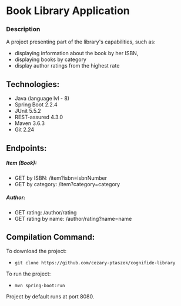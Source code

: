 # Book Library Application
### Description
A project presenting part of the library's capabilities, such as:
- displaying information about the book by her ISBN,
- displaying books by category
- display author ratings from the highest rate

## Technologies:
* Java (language lvl - 8)
* Spring Boot 2.2.4
* JUnit 5.5.2
* REST-assured 4.3.0
* Maven 3.6.3
* Git 2.24

## Endpoints:
##### Item (Book):

* GET by ISBN: /item?isbn=isbnNumber
* GET by category: /item?category=category

##### Author:

* GET rating: /author/rating
* GET rating by name: /author/rating?name=name

## Compilation Command:
To download the project:
* `git clone https://github.com/cezary-ptaszek/cognifide-library`

To run the project:
* `mvn spring-boot:run`

Project by default runs at port 8080.
